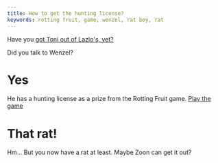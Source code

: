 ```yaml
---
title: How to get the hunting license?
keywords: rotting fruit, game, wenzel, rat boy, rat
---
```


Have you [got Toni out of Lazlo's, yet?](020-toni-first.md)

Did you talk to Wenzel?

# Yes
He has a hunting license as a prize from the Rotting Fruit game. [Play the game](080-rotten-fruit.md)

# That rat!
Hm... But you now have a rat at least. Maybe Zoon can get it out?
